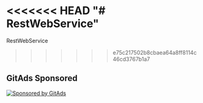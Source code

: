 <<<<<<< HEAD
"# RestWebService" 
=======
RestWebService

>>>>>>> e75c217502b8cbaea64a8ff8114c46cd3767b1a7

## GitAds Sponsored
[![Sponsored by GitAds](https://gitads.dev/v1/ad-serve?source=arnabnandy7/restwebservice@github)](https://gitads.dev/v1/ad-track?source=arnabnandy7/restwebservice@github)

